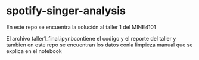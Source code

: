 # spotify-singer-analysis
En este repo se encuentra la solución al taller 1 del MINE4101

El archivo taller1_final.ipynbcontiene el codigo y el reporte del taller y tambien en este repo se encuentran los datos conla limpieza manual que se explica en el notebook
